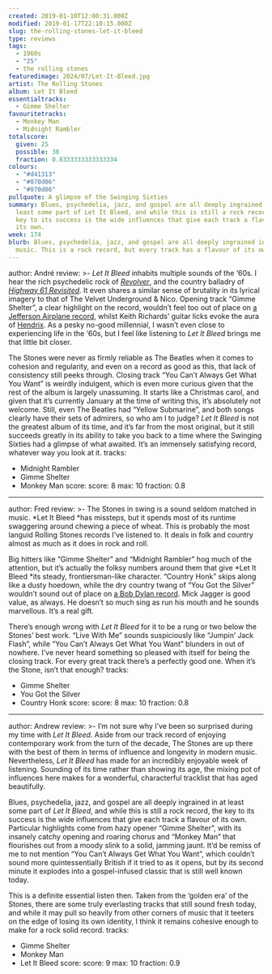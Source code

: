 ```yaml
---
created: 2019-01-10T12:00:31.000Z
modified: 2019-01-17T22:10:15.000Z
slug: the-rolling-stones-let-it-bleed
type: reviews
tags:
  - 1960s
  - "25"
  - the rolling stones
featuredimage: 2024/07/Let-It-Bleed.jpg
artist: The Rolling Stones
album: Let It Bleed
essentialtracks:
  - Gimme Shelter
favouritetracks:
  - Monkey Man
  - Midnight Rambler
totalscore:
  given: 25
  possible: 30
  fraction: 0.8333333333333334
colours:
  - "#d41313"
  - "#070d06"
  - "#070d06"
pullquote: A glimpse of the Swinging Sixties
summary: Blues, psychedelia, jazz, and gospel are all deeply ingrained in at
  least some part of Let It Bleed, and while this is still a rock record, the
  key to its success is the wide influences that give each track a flavour of
  its own.
week: 174
blurb: Blues, psychedelia, jazz, and gospel are all deeply ingrained in the
  music. This is a rock record, but every track has a flavour of its own.
---
```

author: André
review: >-
  *Let It Bleed* inhabits multiple sounds of the ‘60s. I hear the rich
  psychedelic rock of
  [*Revolver*](<https://audioxide.com/reviews/the-beatles-revolver/>), and the
  country balladry of [*Highway 61
  Revisited*](<https://audioxide.com/reviews/bob-dylan-highway-61-revisited/>).
  It even shares a similar sense of brutality in its lyrical imagery to that of
  The Velvet Underground & Nico. Opening track “Gimme Shelter”, a clear
  highlight on the record, wouldn’t feel too out of place on [a Jefferson
  Airplane
  record](<https://audioxide.com/reviews/jefferson-airplane-surrealistic-pillow/>),
  whilst Keith Richards’ guitar licks evoke the aura of
  [Hendrix](<https://audioxide.com/reviews/the-jimi-hendrix-experience-electric-ladyland/>).
  As a pesky no-good millennial, I wasn’t even close to experiencing life in the
  ‘60s, but I feel like listening to *Let It Bleed* brings me that little bit
  closer.

  The Stones were never as firmly reliable as The Beatles when it comes to cohesion and regularity, and even on a record as good as this, that lack of consistency still peeks through. Closing track “You Can’t Always Get What You Want” is weirdly indulgent, which is even more curious given that the rest of the album is largely unassuming. It starts like a Christmas carol, and given that it’s currently January at the time of writing this, it’s absolutely not welcome. Still, even The Beatles had “Yellow Submarine”, and both songs clearly have their sets of admirers, so who am I to judge? *Let It Bleed* is not the greatest album of its time, and it’s far from the most original, but it still succeeds greatly in its ability to take you back to a time where the Swinging Sixties had a glimpse of what awaited. It’s an immensely satisfying record, whatever way you look at it.
tracks:
  - Midnight Rambler
  - ­­Gimme Shelter
  - ­­Monkey Man
score:
  score: 8
  max: 10
  fraction: 0.8
---
author: Fred
review: >-
  The Stones in swing is a sound seldom matched in music. *Let It Bleed *has
  missteps, but it spends most of its runtime swaggering around chewing a piece
  of wheat. This is probably the most languid Rolling Stones records I’ve
  listened to. It deals in folk and country almost as much as it does in rock
  and roll.

  Big hitters like “Gimme Shelter” and “Midnight Rambler” hog much of the attention, but it’s actually the folksy numbers around them that give *Let It Bleed *its steady, frontiersman-like character. “Country Honk” skips along like a dusty hoedown, while the dry country twang of “You Got the Silver” wouldn’t sound out of place on [a Bob Dylan record](<https://audioxide.com/reviews/bob-dylan-highway-61-revisited/>). Mick Jagger is good value, as always. He doesn’t so much sing as run his mouth and he sounds marvellous. It’s a real gift.

  There’s enough wrong with *Let It Bleed* for it to be a rung or two below the Stones’ best work. “Live With Me” sounds suspiciously like “Jumpin’ Jack Flash”, while “You Can’t Always Get What You Want” blunders in out of nowhere. I’ve never heard something so pleased with itself for being the closing track. For every great track there’s a perfectly good one. When it’s the Stone, isn’t that enough?
tracks:
  - Gimme Shelter
  - ­­You Got the Silver
  - ­­Country Honk
score:
  score: 8
  max: 10
  fraction: 0.8
---
author: Andrew
review: >-
  I’m not sure why I’ve been so surprised during my time with *Let It Bleed*.
  Aside from our track record of enjoying contemporary work from the turn of the
  decade, The Stones are up there with the best of them in terms of influence
  and longevity in modern music. Nevertheless, *Let It Bleed* has made for an
  incredibly enjoyable week of listening. Sounding of its time rather than
  showing its age, the mixing pot of influences here makes for a wonderful,
  characterful tracklist that has aged beautifully.

  Blues, psychedelia, jazz, and gospel are all deeply ingrained in at least some part of *Let It Bleed*, and while this is still a rock record, the key to its success is the wide influences that give each track a flavour of its own. Particular highlights come from hazy opener “Gimme Shelter”, with its insanely catchy opening and roaring chorus and “Monkey Man” that flourishes out from a moody slink to a solid, jamming jaunt. It’d be remiss of me to not mention “You Can’t Always Get What You Want”, which couldn’t sound more quintessentially British if it tried to as it opens, but by its second minute it explodes into a gospel-infused classic that is still well known today.

  This is a definite essential listen then. Taken from the ‘golden era’ of the Stones, there are some truly everlasting tracks that still sound fresh today, and while it may pull so heavily from other corners of music that it teeters on the edge of losing its own identity, I think it remains cohesive enough to make for a rock solid record.
tracks:
  - Gimme Shelter
  - ­­Monkey Man
  - ­­Let It Bleed
score:
  score: 9
  max: 10
  fraction: 0.9
